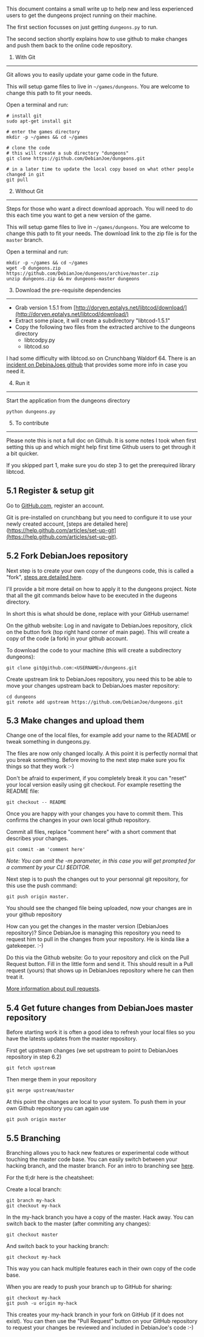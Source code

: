 This document contains a small write up to help new and less experienced users to get the dungeons project running on their machine.

The first section focusses on just getting `dungeons.py` to run.

The second section shortly explains how to use github to make changes and push them back to the online code repository. 

1. With Git
-----------

Git allows you to easily update your game code in the future.

This will setup game files to live in `~/games/dungeons`. You are welcome to change this path to fit your needs.

Open a terminal and run:

    # install git
    sudo apt-get install git

    # enter the games directory
    mkdir -p ~/games && cd ~/games

    # clone the code
    # this will create a sub directory "dungeons"
    git clone https://github.com/DebianJoe/dungeons.git

    # in a later time to update the local copy based on what other people changed in git
    git pull

2. Without Git
--------------

Steps for those who want a direct download approach. You will need to do this each time you want to get a new version of the game.

This will setup game files to live in `~/games/dungeons`. You are welcome to change this path to fit your needs. The download link to the zip file is for the `master` branch.

Open a terminal and run:

    mkdir -p ~/games && cd ~/games
    wget -O dungeons.zip https://github.com/DebianJoe/dungeons/archive/master.zip
    unzip dungeons.zip && mv dungeons-master dungeons

3. Download the pre-requisite dependencies
------------------------------------------

* Grab version 1.5.1 from [http://doryen.eptalys.net/libtcod/download/](http://doryen.eptalys.net/libtcod/download/)
* Extract some place, it will create a subdirectory "libtcod-1.5.1"
* Copy the following two files from the extracted archive to the dungeons directory
  * libtcodpy.py
  * libtcod.so

I had some difficulty with libtcod.so on Crunchbang Waldorf 64. There is an [incident on DebinaJoes github](https://github.com/DebianJoe/dungeons/issues/1) that provides some more info in case you need it. 

4. Run it
----------

Start the application from the dungeons directory

    python dungeons.py

5. To contribute
----------------

Please note this is not a full doc on Github. It is some notes I took when first setting this up and which might help first time Github users to get through it a bit quicker.

If you skipped part 1, make sure you do step 3 to get the prerequired library libtcod.

5.1 Register & setup git
------------------------

Go to [GitHub.com](https://github.com), register an account.

Git is pre-installed on crunchbang but you need to configure it to use your newly created account, [steps are detailed here](https://help.github.com/articles/set-up-git](https://help.github.com/articles/set-up-git).

5.2 Fork DebianJoes repository
------------------------------

Next step is to create your own copy of the dungeons code, this is called a "fork", [steps are detailed here](https://help.github.com/articles/fork-a-repo).

I'll provide a bit more detail on how to apply it to the dungeons project. Note that all the git commands below have to be executed in the dugeons directory.

In short this is what should be done, replace <USERNAME> with your GitHub username!

On the github website: Log in and navigate to DebianJoes repository, click on the button fork (top right hand corner of main page). This will create a copy of the code (a fork) in your github account.

To download the code to your machine (this will create a subdirectory dungeons):

    git clone git@github.com:<USERNAME>/dungeons.git

Create upstream link to DebianJoes repository, you need this to be able to move your changes upstream back to DebianJoes master repository:

    cd dungeons
    git remote add upstream https://github.com/DebianJoe/dungeons.git

5.3 Make changes and upload them
--------------------------------

Change one of the local files, for example add your name to the README or tweak something in dungeons.py.

The files are now only changed locally. A this point it is perfectly normal that you break something. Before moving to the next step make sure you fix things so that they work :-)

Don't be afraid to experiment, if you completely break it you can "reset" your local version easily using git checkout. For example resetting the README file:

    git checkout -- README

Once you are happy with your changes you have to commit them. This confirms the changes in your own local github repository.

Commit all files, replace "comment here" with a short comment that describes your changes.

    git commit -am 'comment here'

_Note: You can omit the -m parameter, in this case you will get prompted for a comment by your CLI $EDITOR._

Next step is to push the changes out to your personnal git repository, for this use the push command:

    git push origin master.

You should see the changed file being uploaded, now your changes are in your github repository

How can you get the changes in the master version (DebianJoes repository)? Since DebianJoe is managing this repository you need to request him to pull in the changes from your repository. He is kinda like a gatekeeper. :-)

Do this via the Github website: Go to your repository and click on the Pull Request button. Fill in the little form and send it. This should result in a Pull request (yours) that shows up in DebianJoes repository where he can then treat it.

[More information about pull requests](https://help.github.com/articles/using-pull-requests/).

5.4 Get future changes from DebianJoes master repository
--------------------------------------------------------

Before starting work it is often a good idea to refresh your local files so you have the latests updates from the master repository.

First get upstream changes (we set upstream to point to DebianJoes repository in step 6.2)

    git fetch upstream
    
Then merge them in your repository

    git merge upstream/master
    
At this point the changes are local to your system. To push them in your own Github repository you can again use

    git push origin master

5.5 Branching
-------------

Branching allows you to hack new features or experimental code without touching the master code base. You can easily switch between your hacking branch, and the master branch. For an intro to branching see [here](http://git-scm.com/book/en/Git-Branching-Basic-Branching-and-Merging).

For the tl;dr here is the cheatsheet:

Create a local branch:

    git branch my-hack
    git checkout my-hack

In the my-hack branch you have a copy of the master. Hack away. You can switch back to the master (after commiting any changes):

    git checkout master

And switch back to your hacking branch:

    git checkout my-hack

This way you can hack multiple features each in their own copy of the code base.

When you are ready to push your branch up to GitHub for sharing:

    git checkout my-hack
    git push -u origin my-hack

This creates your my-hack branch in your fork on GitHub (if it does not exist). You can then use the "Pull Request" button on your GitHub repository to request your changes be reviewed and included in DebianJoe's code :-)
